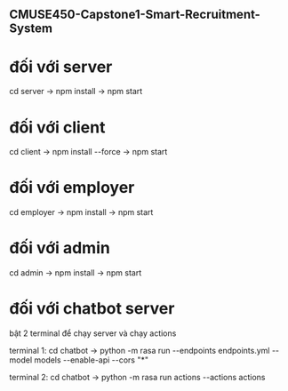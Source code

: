 ## CMUSE450-Capstone1-Smart-Recruitment-System
# đối với server
cd server -> npm install -> npm start 
# đối với client
cd client -> npm install --force -> npm start
# đối với employer
cd employer -> npm install -> npm start
# đối với admin
cd admin -> npm install -> npm start
# đối với chatbot server
bật 2 terminal để chạy server và chạy actions

terminal 1: cd chatbot -> python -m rasa run --endpoints endpoints.yml --model models --enable-api --cors "*"

terminal 2: cd chatbot -> python -m rasa run actions --actions actions

